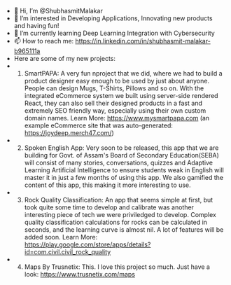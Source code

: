 - 👋 Hi, I’m @ShubhasmitMalakar
- 👀 I’m interested in Developing Applications, Innovating new products and having fun!  
- 🌱 I’m currently learning Deep Learning Integration with Cybersecurity
- 📫 How to reach me: https://in.linkedin.com/in/shubhasmit-malakar-b965111a
- Here are some of my new projects:
- 1. SmartPAPA: A very fun nproject that we did, where we had to build a product designer easy enough to be used by just about anyone. People can design Mugs, T-Shirts, Pillows and so on. With the integrated eCommerce system we built using server-side rendered React, they can also sell their designed products in a fast and extremely SEO friendly way, especially using their own custom domain names. Learn More: https://www.mysmartpapa.com (an example eCommerce site that was auto-generated: https://joydeep.merch47.com/)
- 2. Spoken English App: Very soon to be released, this app that we are building for Govt. of Assam's Board of Secondary Education(SEBA) will consist of many stories, conversations, quizzes and Adaptive Learning Artificial Intelligence  to ensure students weak in English will master it in just a few months of using this app. We also gamified the content of this app, this making it more interesting to use.
- 3. Rock Quality Classification: An app that seems simple at first, but took quite some time to develop and calibrate was another interesting piece of tech we were priviledged to develop. Complex quality classification calculations for rocks can be calculated in seconds, and the learning curve is almost nil. A lot of features will be added soon. Learn More: https://play.google.com/store/apps/details?id=com.civil.civil_rock_quality
- 4. Maps By Trusnetix: This. I love this project so much. Just have a look: https://www.trusnetix.com/maps
<!---
ShubhasmitMalakar/ShubhasmitMalakar is a ✨ special ✨ repository because its `README.md` (this file) appears on your GitHub profile.
You can click the Preview link to take a look at your changes.
--->
